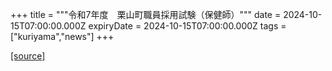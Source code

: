 +++
title = """令和7年度　栗山町職員採用試験（保健師）"""
date = 2024-10-15T07:00:00.000Z
expiryDate = 2024-10-15T07:00:00.000Z
tags = ["kuriyama","news"]
+++


[[source]](https://www.town.kuriyama.hokkaido.jp/site/saiyou/29140.html)
